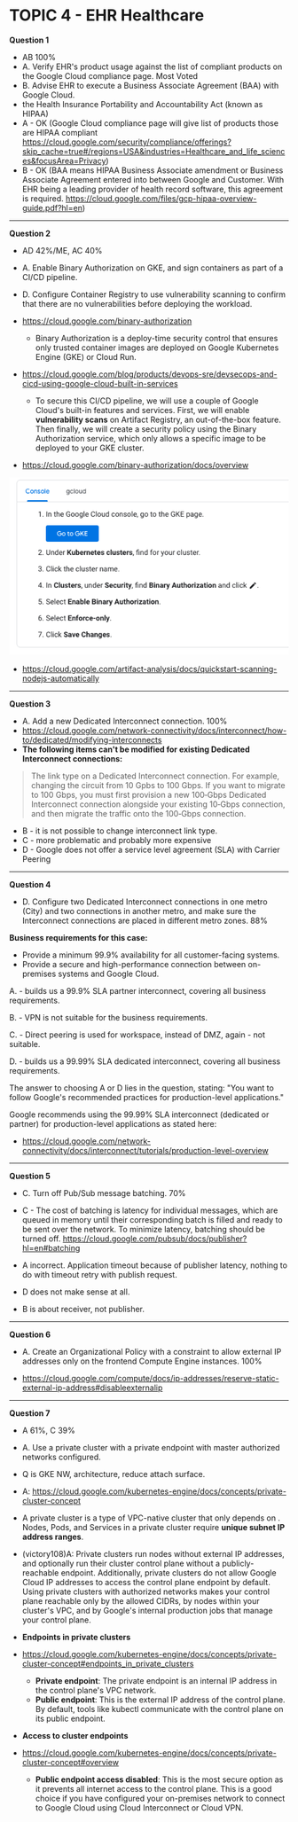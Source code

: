 # TOPIC 4 - EHR Healthcare

**Question 1**

- AB 100%
- A. Verify EHR's product usage against the list of compliant products on the Google Cloud compliance page. Most Voted
- B. Advise EHR to execute a Business Associate Agreement (BAA) with Google Cloud.
- the Health Insurance Portability and Accountability Act (known as HIPAA)
- A - OK (Google Cloud compliance page will give list of products those are HIPAA compliant https://cloud.google.com/security/compliance/offerings?skip_cache=true#/regions=USA&industries=Healthcare_and_life_sciences&focusArea=Privacy)
- B - OK (BAA means HIPAA Business Associate amendment or Business Associate Agreement entered into between Google and Customer. With EHR being a leading provider of health record software, this agreement is required. https://cloud.google.com/files/gcp-hipaa-overview-guide.pdf?hl=en)

<hr />

**Question 2**

- AD 42%/ME, AC 40%
- A. Enable Binary Authorization on GKE, and sign containers as part of a CI/CD pipeline.
- D. Configure Container Registry to use vulnerability scanning to confirm that there are no vulnerabilities before deploying the workload.

- https://cloud.google.com/binary-authorization

  - Binary Authorization is a deploy-time security control that ensures only trusted container images are deployed on Google Kubernetes Engine (GKE) or Cloud Run.

- https://cloud.google.com/blog/products/devops-sre/devsecops-and-cicd-using-google-cloud-built-in-services

  - To secure this CI/CD pipeline, we will use a couple of Google Cloud's built-in features and services. First, we will enable **vulnerability scans** on Artifact Registry, an out-of-the-box feature. Then finally, we will create a security policy using the Binary Authorization service, which only allows a specific image to be deployed to your GKE cluster.

- https://cloud.google.com/binary-authorization/docs/overview

![](images/topic4-2.png)

- https://cloud.google.com/artifact-analysis/docs/quickstart-scanning-nodejs-automatically

<hr />

**Question 3**

- A. Add a new Dedicated Interconnect connection. 100%
- https://cloud.google.com/network-connectivity/docs/interconnect/how-to/dedicated/modifying-interconnects
- **The following items can't be modified for existing Dedicated Interconnect connections:**

> The link type on a Dedicated Interconnect connection. For example, changing the circuit from 10 Gpbs to 100 Gbps. If you want to migrate to 100 Gbps, you must first provision a new 100‑Gbps Dedicated Interconnect connection alongside your existing 10‑Gbps connection, and then migrate the traffic onto the 100‑Gbps connection.

- B - it is not possible to change interconnect link type.
- C - more problematic and probably more expensive
- D - Google does not offer a service level agreement (SLA) with Carrier Peering

<hr />

**Question 4**

- D. Configure two Dedicated Interconnect connections in one metro (City) and two connections in another metro, and make sure the Interconnect connections are placed in different metro zones. 88%

**Business requirements for this case:**

- Provide a minimum 99.9% availability for all customer-facing systems.
- Provide a secure and high-performance connection between on-premises systems and Google Cloud.

A. - builds us a 99.9% SLA partner interconnect, covering all business requirements.

B. - VPN is not suitable for the business requirements.

C. - Direct peering is used for workspace, instead of DMZ, again - not suitable.

D. - builds us a 99.99% SLA dedicated interconnect, covering all business requirements.

The answer to choosing A or D lies in the question, stating: "You want to follow Google's recommended practices for production-level applications."

Google recommends using the 99.99% SLA interconnect (dedicated or partner) for production-level applications as stated here:

- https://cloud.google.com/network-connectivity/docs/interconnect/tutorials/production-level-overview

<hr />

**Question 5**

- C. Turn off Pub/Sub message batching. 70%
- C - The cost of batching is latency for individual messages, which are queued in memory until their corresponding batch is filled and ready to be sent over the network. To minimize latency, batching should be turned off.
  https://cloud.google.com/pubsub/docs/publisher?hl=en#batching

- A incorrect. Application timeout because of publisher latency, nothing to do with timeout retry with publish request.
- D does not make sense at all.
- B is about receiver, not publisher.

<hr />

**Question 6**

- A. Create an Organizational Policy with a constraint to allow external IP addresses only on the frontend Compute Engine instances. 100%

- https://cloud.google.com/compute/docs/ip-addresses/reserve-static-external-ip-address#disableexternalip

<hr />

**Question 7**

- A 61%, C 39%
- A. Use a private cluster with a private endpoint with master authorized networks configured.
- Q is GKE NW, architecture, reduce attach surface.
- A: https://cloud.google.com/kubernetes-engine/docs/concepts/private-cluster-concept

- A private cluster is a type of VPC-native cluster that only depends on . Nodes, Pods, and Services in a private cluster require **unique subnet IP address ranges**.

- (victory108)A: Private clusters run nodes without external IP addresses, and optionally run their cluster control plane without a publicly-reachable endpoint. Additionally, private clusters do not allow Google Cloud IP addresses to access the control plane endpoint by default. Using private clusters with authorized networks makes your control plane reachable only by the allowed CIDRs, by nodes within your cluster's VPC, and by Google's internal production jobs that manage your control plane.

- **Endpoints in private clusters**
- https://cloud.google.com/kubernetes-engine/docs/concepts/private-cluster-concept#endpoints_in_private_clusters

  - **Private endpoint**: The private endpoint is an internal IP address in the control plane's VPC network.
  - **Public endpoint**: This is the external IP address of the control plane. By default, tools like kubectl communicate with the control plane on its public endpoint.

- **Access to cluster endpoints**
- https://cloud.google.com/kubernetes-engine/docs/concepts/private-cluster-concept#overview

  - **Public endpoint access disabled**: This is the most secure option as it prevents all internet access to the control plane. This is a good choice if you have configured your on-premises network to connect to Google Cloud using Cloud Interconnect or Cloud VPN.
